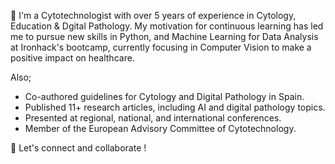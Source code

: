 💬 I'm a Cytotechnologist with over 5 years of experience in Cytology, Education & Dgital Pathology. My motivation for continuous learning has led me to pursue new skills in Python, and Machine Learning for Data Analysis at Ironhack's bootcamp, currently focusing in Computer Vision to make a positive impact on healthcare.

Also;

- Co-authored guidelines for Cytology and Digital Pathology in Spain.
- Published 11+ research articles, including AI and digital pathology topics.
- Presented at regional, national, and international conferences.
- Member of the European Advisory Committee of Cytotechnology.


🤝 Let's connect and collaborate !
